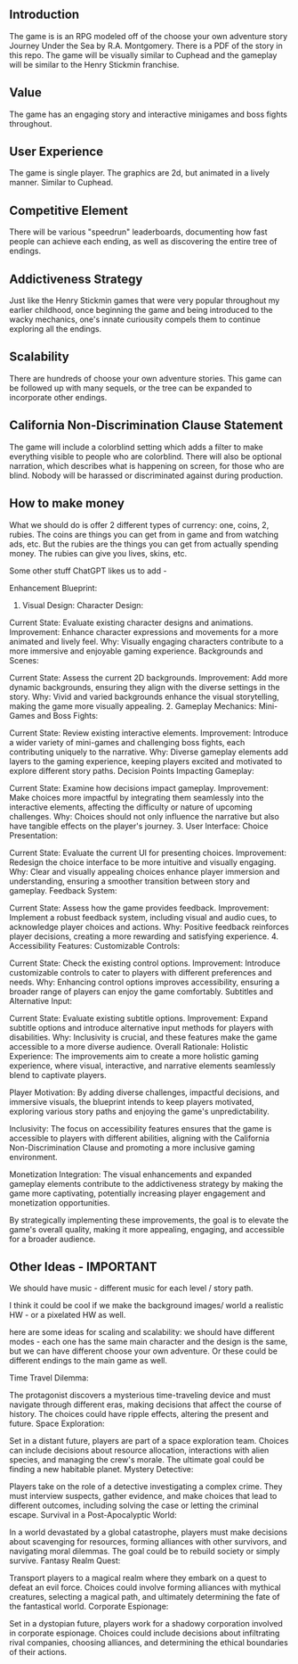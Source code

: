 ## Introduction

The game is is an RPG modeled off of the choose your own adventure story Journey Under the Sea by R.A. Montgomery. There is a PDF of the story in this repo. The game will be visually similar to Cuphead and the gameplay will be similar to the Henry Stickmin franchise.

## Value

The game has an engaging story and interactive minigames and boss fights throughout.

## User Experience

The game is single player. The graphics are 2d, but animated in a lively manner. Similar to Cuphead.

## Competitive Element

There will be various "speedrun" leaderboards, documenting how fast people can achieve each ending, as well as discovering the entire tree of endings.

## Addictiveness Strategy

Just like the Henry Stickmin games that were very popular throughout my earlier childhood, once beginning the game and being introduced to the wacky mechanics, one's innate curiousity compels them to continue exploring all the endings.

## Scalability

There are hundreds of choose your own adventure stories. This game can be followed up with many sequels, or the tree can be expanded to incorporate other endings.

## California Non-Discrimination Clause Statement

The game will include a colorblind setting which adds a filter to make everything visible to people who are colorblind. There will also be optional narration, which describes what is happening on screen, for those who are blind. Nobody will be harassed or discriminated against during production.

## How to make money

What we should do is offer 2 different types of currency: one, coins, 2, rubies. The coins are things you can get from in game and from watching ads, etc. But the rubies are the things you can get from actually spending money. The rubies can give you lives, skins, etc.

Some other stuff ChatGPT likes us to add -

Enhancement Blueprint:

1. Visual Design:
   Character Design:

Current State: Evaluate existing character designs and animations.
Improvement: Enhance character expressions and movements for a more animated and lively feel.
Why: Visually engaging characters contribute to a more immersive and enjoyable gaming experience.
Backgrounds and Scenes:

Current State: Assess the current 2D backgrounds.
Improvement: Add more dynamic backgrounds, ensuring they align with the diverse settings in the story.
Why: Vivid and varied backgrounds enhance the visual storytelling, making the game more visually appealing. 2. Gameplay Mechanics:
Mini-Games and Boss Fights:

Current State: Review existing interactive elements.
Improvement: Introduce a wider variety of mini-games and challenging boss fights, each contributing uniquely to the narrative.
Why: Diverse gameplay elements add layers to the gaming experience, keeping players excited and motivated to explore different story paths.
Decision Points Impacting Gameplay:

Current State: Examine how decisions impact gameplay.
Improvement: Make choices more impactful by integrating them seamlessly into the interactive elements, affecting the difficulty or nature of upcoming challenges.
Why: Choices should not only influence the narrative but also have tangible effects on the player's journey. 3. User Interface:
Choice Presentation:

Current State: Evaluate the current UI for presenting choices.
Improvement: Redesign the choice interface to be more intuitive and visually engaging.
Why: Clear and visually appealing choices enhance player immersion and understanding, ensuring a smoother transition between story and gameplay.
Feedback System:

Current State: Assess how the game provides feedback.
Improvement: Implement a robust feedback system, including visual and audio cues, to acknowledge player choices and actions.
Why: Positive feedback reinforces player decisions, creating a more rewarding and satisfying experience. 4. Accessibility Features:
Customizable Controls:

Current State: Check the existing control options.
Improvement: Introduce customizable controls to cater to players with different preferences and needs.
Why: Enhancing control options improves accessibility, ensuring a broader range of players can enjoy the game comfortably.
Subtitles and Alternative Input:

Current State: Evaluate existing subtitle options.
Improvement: Expand subtitle options and introduce alternative input methods for players with disabilities.
Why: Inclusivity is crucial, and these features make the game accessible to a more diverse audience.
Overall Rationale:
Holistic Experience: The improvements aim to create a more holistic gaming experience, where visual, interactive, and narrative elements seamlessly blend to captivate players.

Player Motivation: By adding diverse challenges, impactful decisions, and immersive visuals, the blueprint intends to keep players motivated, exploring various story paths and enjoying the game's unpredictability.

Inclusivity: The focus on accessibility features ensures that the game is accessible to players with different abilities, aligning with the California Non-Discrimination Clause and promoting a more inclusive gaming environment.

Monetization Integration: The visual enhancements and expanded gameplay elements contribute to the addictiveness strategy by making the game more captivating, potentially increasing player engagement and monetization opportunities.

By strategically implementing these improvements, the goal is to elevate the game's overall quality, making it more appealing, engaging, and accessible for a broader audience.

## Other Ideas - IMPORTANT

We should have music - different music for each level / story path.

I think it could be cool if we make the background images/ world a realistic HW - or a pixelated HW as well.

here are some ideas for scaling and scalability: we should have different modes - each one has the same main character and the design is the same, but we can have different choose your own adventure. Or these could be different endings to the main game as well.

Time Travel Dilemma:

The protagonist discovers a mysterious time-traveling device and must navigate through different eras, making decisions that affect the course of history. The choices could have ripple effects, altering the present and future.
Space Exploration:

Set in a distant future, players are part of a space exploration team. Choices can include decisions about resource allocation, interactions with alien species, and managing the crew's morale. The ultimate goal could be finding a new habitable planet.
Mystery Detective:

Players take on the role of a detective investigating a complex crime. They must interview suspects, gather evidence, and make choices that lead to different outcomes, including solving the case or letting the criminal escape.
Survival in a Post-Apocalyptic World:

In a world devastated by a global catastrophe, players must make decisions about scavenging for resources, forming alliances with other survivors, and navigating moral dilemmas. The goal could be to rebuild society or simply survive.
Fantasy Realm Quest:

Transport players to a magical realm where they embark on a quest to defeat an evil force. Choices could involve forming alliances with mythical creatures, selecting a magical path, and ultimately determining the fate of the fantastical world.
Corporate Espionage:

Set in a dystopian future, players work for a shadowy corporation involved in corporate espionage. Choices could include decisions about infiltrating rival companies, choosing alliances, and determining the ethical boundaries of their actions.
